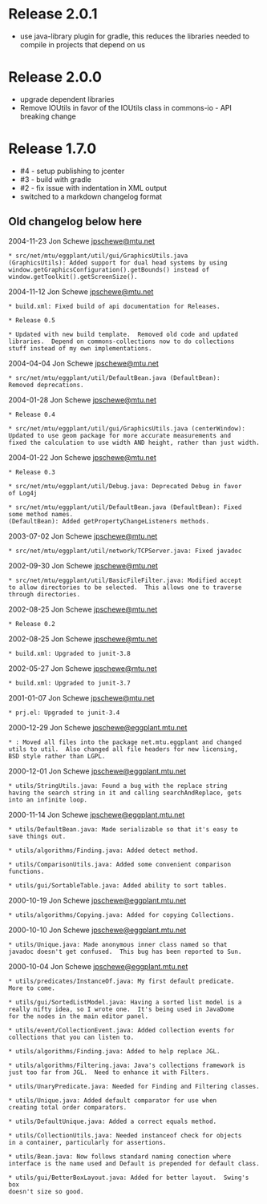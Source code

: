 Release 2.0.1
=============

* use java-library plugin for gradle, this reduces the libraries needed to compile in projects that depend on us

Release 2.0.0
=============

* upgrade dependent libraries
* Remove IOUtils in favor of the IOUtils class in commons-io - API breaking change 

Release 1.7.0
=============

* #4 - setup publishing to jcenter
* #3 - build with gradle
* #2 - fix issue with indentation in XML output
* switched to a markdown changelog format

Old changelog below here
-------------------------

2004-11-23  Jon Schewe  <jpschewe@mtu.net>

	* src/net/mtu/eggplant/util/gui/GraphicsUtils.java
	(GraphicsUtils): Added support for dual head systems by using
	window.getGraphicsConfiguration().getBounds() instead of
	window.getToolkit().getScreenSize().

2004-11-12  Jon Schewe  <jpschewe@mtu.net>

	* build.xml: Fixed build of api documentation for Releases.

	* Release 0.5
	
	* Updated with new build template.  Removed old code and updated
	libraries.  Depend on commons-collections now to do collections
	stuff instead of my own implementations. 

2004-04-04  Jon Schewe  <jpschewe@mtu.net>

	* src/net/mtu/eggplant/util/DefaultBean.java (DefaultBean):
	Removed deprecations.

2004-01-28  Jon Schewe  <jpschewe@mtu.net>
	
	* Release 0.4

	* src/net/mtu/eggplant/util/gui/GraphicsUtils.java (centerWindow):
	Updated to use geom package for more accurate measurements and
	fixed the calculation to use width AND height, rather than just width.

2004-01-22  Jon Schewe  <jpschewe@mtu.net>
	
	* Release 0.3

	* src/net/mtu/eggplant/util/Debug.java: Deprecated Debug in favor
	of Log4j

	* src/net/mtu/eggplant/util/DefaultBean.java (DefaultBean): Fixed
	some method names.
	(DefaultBean): Added getPropertyChangeListeners methods.

2003-07-02  Jon Schewe  <jpschewe@mtu.net>

	* src/net/mtu/eggplant/util/network/TCPServer.java: Fixed javadoc

2002-09-30  Jon Schewe  <jpschewe@mtu.net>

	* src/net/mtu/eggplant/util/BasicFileFilter.java: Modified accept
	to allow directories to be selected.  This allows one to traverse
	through directories. 

2002-08-25  Jon Schewe  <jpschewe@mtu.net>
	
	* Release 0.2
	
2002-08-25  Jon Schewe  <jpschewe@mtu.net>

	* build.xml: Upgraded to junit-3.8

2002-05-27  Jon Schewe  <jpschewe@mtu.net>

	* build.xml: Upgraded to junit-3.7

2001-01-07  Jon Schewe  <jpschewe@mtu.net>

	* prj.el: Upgraded to junit-3.4

2000-12-29  Jon Schewe  <jpschewe@eggplant.mtu.net>

	* : Moved all files into the package net.mtu.eggplant and changed
	utils to util.  Also changed all file headers for new licensing,
	BSD style rather than LGPL.
	
2000-12-01  Jon Schewe  <jpschewe@eggplant.mtu.net>

	* utils/StringUtils.java: Found a bug with the replace string
	having the search string in it and calling searchAndReplace, gets
	into an infinite loop.

2000-11-14  Jon Schewe  <jpschewe@eggplant.mtu.net>

	* utils/DefaultBean.java: Made serializable so that it's easy to
	save things out.	

	* utils/algorithms/Finding.java: Added detect method.

	* utils/ComparisonUtils.java: Added some convenient comparison
	functions.  

	* utils/gui/SortableTable.java: Added ability to sort tables.

2000-10-19  Jon Schewe  <jpschewe@eggplant.mtu.net>

	* utils/algorithms/Copying.java: Added for copying Collections.

2000-10-10  Jon Schewe  <jpschewe@eggplant.mtu.net>

	* utils/Unique.java: Made anonymous inner class named so that
	javadoc doesn't get confused.  This bug has been reported to Sun.

2000-10-04  Jon Schewe  <jpschewe@eggplant.mtu.net>

	* utils/predicates/InstanceOf.java: My first default predicate.
	More to come.

	* utils/gui/SortedListModel.java: Having a sorted list model is a
	really nifty idea, so I wrote one.  It's being used in JavaDome
	for the nodes in the main editor panel.

	* utils/event/CollectionEvent.java: Added collection events for
	collections that you can listen to. 

	* utils/algorithms/Finding.java: Added to help replace JGL.

	* utils/algorithms/Filtering.java: Java's collections framework is
	just too far from JGL.  Need to enhance it with Filters.

	* utils/UnaryPredicate.java: Needed for Finding and Filtering classes.

	* utils/Unique.java: Added default comparator for use when
	creating total order comparators.

	* utils/DefaultUnique.java: Added a correct equals method.

	* utils/CollectionUtils.java: Needed instanceof check for objects
	in a container, particularly for assertions.

	* utils/Bean.java: Now follows standard naming conection where
	interface is the name used and Default is prepended for default class.

	* utils/gui/BetterBoxLayout.java: Added for better layout.  Swing's box
	doesn't size so good. 

